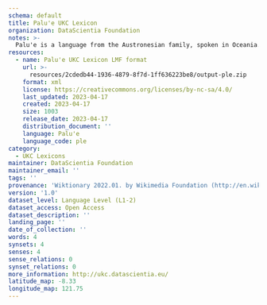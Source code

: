 ```yaml
---
schema: default
title: Palu'e UKC Lexicon
organization: DataScientia Foundation
notes: >-
  Palu'e is a language from the Austronesian family, spoken in Oceania. The UKC Lexicon of Palu'e is represented as a lexico-semantic network. It consists of words, word senses, synsets, as well as sense-level and synset-level relationships.
resources:
  - name: Palu'e UKC Lexicon LMF format
    url: >-
      resources/2cdedb44-1936-4879-8f7d-1ff636223be8/output-ple.zip
    format: xml
    license: https://creativecommons.org/licenses/by-nc-sa/4.0/
    last_updated: 2023-04-17
    created: 2023-04-17
    size: 1003
    release_date: 2023-04-17
    distribution_document: ''
    language: Palu'e
    language_code: ple
category:
  - UKC Lexicons
maintainer: DataScientia Foundation
maintainer_email: ''
tags: ''
provenance: 'Wiktionary 2022.01. by Wikimedia Foundation (http://en.wiktionary.org); Princeton WordNet 2.1 by Princeton University (https://wordnet.princeton.edu)'
version: '1.0'
dataset_level: Language Level (L1-2)
dataset_access: Open Access
dataset_description: ''
landing_page: ''
date_of_collection: ''
words: 4
synsets: 4
senses: 4
sense_relations: 0
synset_relations: 0
more_information: http://ukc.datascientia.eu/
latitude_map: -8.33
longitude_map: 121.75
---
```

